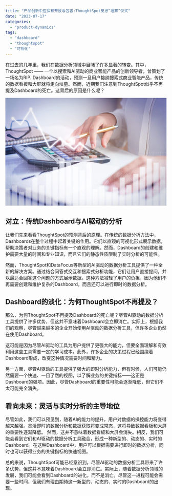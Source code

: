 ```yaml
---
title: "产品创新中应保有开放与包容:ThoughtSpot反思“埋葬”仪式"
date: "2023-07-17"
categories: 
  - "product-dynamics"
tags: 
  - "dashboard"
  - "thoughtspot"
  - "可视化"
---
```


在过去的几年里，我们在数据分析领域中目睹了许多显著的转变。其中，ThoughtSpot —— 一个以搜索和AI驱动的商业智能产品的创新领导者，曾策划了一场名为RIP. Dashboard的活动，预测一旦用户接纳搜索式商业智能产品，传统的数据看板和大屏就将走向坟墓。然而，近期我们注意到ThoughtSpot似乎不再提及Dashboard的死亡。这背后的原因是什么呢？

![财务.png](images/1660572965-png.png)

## 对立：传统Dashboard与AI驱动的分析

让我们先来看看ThoughtSpot的预测背后的原理。在传统的数据分析方法中，Dashboards在整个过程中起着关键的作用。它们以直观的可视化形式展示数据，帮助决策者对业务的关键指标有一个直观的理解。然而，Dashboard的创建和维护需要大量的时间和专业知识，而且它们的静态性质限制了实时分析的可能性。

然而，ThoughtSpot和DataFocus等新型的AI驱动的数据分析工具提供了一种全新的解决方案。通过结合问答式交互和搜索式分析功能，它们让用户直接提问，并以最适合回答这个问题的方式展示数据。这种方法减轻了用户的负担，因为他们不再需要创建和维护复杂的Dashboard，而且还可以进行即时的数据分析。

## Dashboard的淡化：为何ThoughtSpot不再提及？

那么，为何ThoughtSpot不再提及Dashboard的死亡呢？尽管AI驱动的数据分析工具提供了许多优势，但这并不意味着Dashboard会立即消亡。实际上，根据我们的观察，尽管越来越多的企业开始使用AI驱动的数据分析工具，但许多企业仍然在使用Dashboard。

这可能是因为尽管AI驱动的工具为用户提供了更强大的能力，但要全面理解和有效利用这些工具需要一定的学习成本。此外，许多企业的决策过程已经围绕着Dashboard形成，改变这种情况需要时间和精力。

另一方面，尽管AI驱动的工具提供了强大的即时分析能力，但有时候，人们可能仍然需要一个快速、一目了然的视图，以了解业务的关键指标——这正是Dashboard的强项。因此，尽管Dashboard的重要性可能会逐渐降低，但它们不太可能完全消失。

## 看向未来：灵活与实时分析的主导地位

尽管如此，我们可以预见到，随着AI的能力的提升，用户对数据的操控能力将变得越来越强。灵活即时的数据分析和数据获取将变成常态，这将导致数据看板和大屏的重要性逐渐降低。 然而，这并不意味着数据看板和大屏会消失。相反，我们可能会看到它们和AI驱动的数据分析工具融合，形成一种新型的、动态的、实时的Dashboard。在这种Dashboard中，用户可以根据需要进行即时的数据分析，同时也可以获得业务的关键指标的快速视图。

总的来说，ThoughtSpot可能已经意识到，尽管AI驱动的数据分析工具带来了许多优势，但这并不意味着Dashboard会立即消亡。实际上，随着数据分析领域的发展，我们可能会看到Dashboard的进化，而不是消亡。尽管这一进程可能会需要一些时间，但我们有理由期待这一新型的、动态的、实时的Dashboard的出现。
